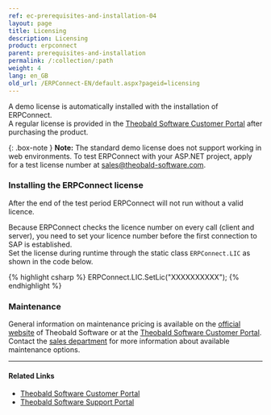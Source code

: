 ```yaml
---
ref: ec-prerequisites-and-installation-04
layout: page
title: Licensing
description: Licensing
product: erpconnect
parent: prerequisites-and-installation
permalink: /:collection/:path
weight: 4
lang: en_GB
old_url: /ERPConnect-EN/default.aspx?pageid=licensing
---
```


A demo license is automatically installed with the installation of ERPConnect.<br>
A regular license is provided in the [Theobald Software Customer Portal](https://my.theobald-software.com/) after purchasing the product. 

{: .box-note }
**Note:** The standard demo license does not support working in web environments. 
To test ERPConnect with your ASP.NET project, apply for a test license number at [sales@theobald-software.com](mailto:sales@theobald-software.com).    
 
### Installing the ERPConnect license 

After the end of the test period ERPConnect will not run without a valid licence.

Because ERPConnect checks the licence number on every call (client and server), you need to set your licence number before the first connection to SAP is established.<br>
Set the license during runtime through the static class `ERPConnect.LIC` as shown in the code below.

{% highlight csharp %}
ERPConnect.LIC.SetLic("XXXXXXXXXX");
{% endhighlight %}


### Maintenance
General information on maintenance pricing is available on the [official website](https://theobald-software.com/en/erpconnect/pricing-order) of Theobald Software or at the [Theobald Software Customer Portal](https://my.theobald-software.com/). 
Contact the [sales department](mailto:sales@theobald-software.com) for more information about available maintenance options.<br>


****
#### Related Links
- [Theobald Software Customer Portal](https://my.theobald-software.com/)
- [Theobald Software Support Portal](https://support.theobald-software.com/helpdesk)
